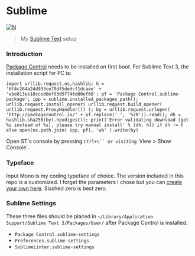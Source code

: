 # Sublime

[![N](https://img.shields.io/badge/%F0%9F%91%8D%F0%9F%8F%BE-NetOperatorWibby/Sublime-07d0eb.svg?style=flat-square)](https://git.inc.sh/NetOperatorWibby/Sublime)
> My [Sublime Text](https://www.sublimetext.com) setup



### Introduction

[Package Control](https://packagecontrol.io/installation) needs to be installed on first boot. For Sublime Text 3, the installation script for PC is:

```
import urllib.request,os,hashlib; h = '6f4c264a24d933ce70df5dedcf1dcaee' + 'ebe013ee18cced0ef93d5f746d80ef60'; pf = 'Package Control.sublime-package'; ipp = sublime.installed_packages_path(); urllib.request.install_opener( urllib.request.build_opener( urllib.request.ProxyHandler()) ); by = urllib.request.urlopen( 'http://packagecontrol.io/' + pf.replace(' ', '%20')).read(); dh = hashlib.sha256(by).hexdigest(); print('Error validating download (got %s instead of %s), please try manual install' % (dh, h)) if dh != h else open(os.path.join( ipp, pf), 'wb' ).write(by)
```

Open ST's console by pressing `Ctrl+\`` or visiting `View > Show Console`.



### Typeface

Input Mono is my coding typeface of choice. The version included in this repo is a customized. I forget the parameters I chose but you can [create your own here](http://input.fontbureau.com/preview). Slashed zero is best zero.



### Sublime Settings

These three files should be placed in `~/Library/Application Support/Sublime Text 3/Packages/User/` after Package Control is installed.

- `Package Control.sublime-settings`
- `Preferences.sublime-settings`
- `SublimeLinter.sublime-settings`
